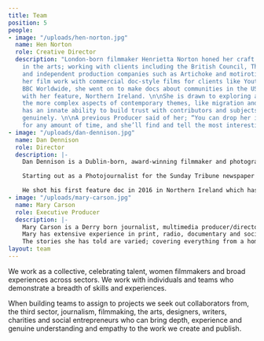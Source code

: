 ```yaml
---
title: Team
position: 5
people:
- image: "/uploads/hen-norton.jpg"
  name: Hen Norton
  role: Creative Director
  description: "London-born filmmaker Henrietta Norton honed her craft originally
    in the arts; working with clients including the British Council, The Arts Council
    and independent production companies such as Artichoke and motiroti.\n\nStarting
    her film work with commercial doc-style films for clients like Youtube and the
    BBC Worldwide, she went on to make docs about communities in the US, Greece and,
    with her feature, Northern Ireland. \n\nShe is drawn to exploring and investigating
    the more complex aspects of contemporary themes, like migration and identity and
    has an innate ability to build trust with contributors and subjects quickly and
    genuinely. \n\nA previous Producer said of her; “You can drop her in anywhere,
    for any amount of time, and she’ll find and tell the most interesting story there.”"
- image: "/uploads/dan-dennison.jpg"
  name: Dan Dennison
  role: Director
  description: |-
    Dan Dennison is a Dublin-born, award-winning filmmaker and photographer/DOP. He has worked in both the documentary and commercial worlds for the last 12 years.

    Starting out as a Photojournalist for the Sunday Tribune newspaper in Dublin and a music photographer for NME, he has gone on to work with some of the largest brands, agencies and broadcast partners all over the world.

    He shot his first feature doc in 2016 in Northern Ireland which has toured more than 6 international film festivals. More recently he has been shooting and editing for various platforms like The Guardian and the New York Times.
- image: "/uploads/mary-carson.jpg"
  name: Mary Carson
  role: Executive Producer
  description: |-
    Mary Carson is a Derry born journalist, multimedia producer/director and archive specialist. In her time chasing stories, she has traveled extensively, produced and directed, written, edited and photographed for newspapers, websites, documentaries and books in Ireland, the UK, the Gulf, New Orleans, New York and Australia.
    Mary has extensive experience in print, radio, documentary and social media journalism, having produced content across a range of platforms and locations. She is firmly anchored in evidence-based journalism and has produced factual and news content for BBC; TV and Radio; Channel 4's Dispatches and Cutting Edge strands; BBC 4 Documentaries and Guardian Multimedia Investigations.
    The stories she has told are varied; covering everything from a homeless author destroyed by the literary system to successfully investigating links between the slave trade and fish production for multinational retail giants across two continents.
layout: team
---
```


We work as a collective, celebrating talent, women filmmakers and broad experiences across sectors. We work with individuals and teams who demonstrate a breadth of skills and experiences. 

When building teams to assign to projects we seek out collaborators from, the third sector, journalism, filmmaking, the arts, designers, writers, charities and social entrepreneurs who can bring depth, experience and genuine understanding and empathy to the work we create and publish. 
